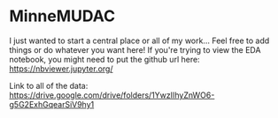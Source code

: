 # MinneMUDAC

I just wanted to start a central place or all of my work... Feel free to add things or do whatever you want here!
If you're trying to view the EDA notebook, you might need to put the github url here: https://nbviewer.jupyter.org/

Link to all of the data: https://drive.google.com/drive/folders/1YwzIIhyZnWO6-g5G2ExhGqearSiV9hy1
